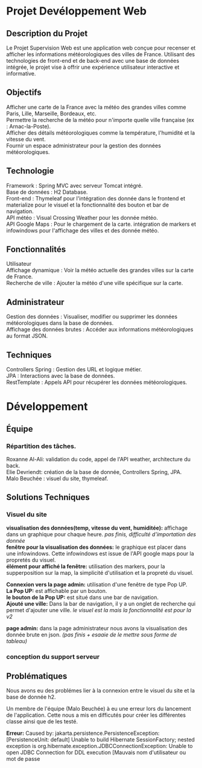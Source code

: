 # Projet Devéloppement Web
## Description du Projet
Le Projet Supervision Web est une application web conçue pour recenser et afficher les informations météorologiques des villes de France. Utilisant des technologies de front-end et de back-end avec une base de données intégrée, le projet vise à offrir une expérience utilisateur interactive et informative.

## Objectifs
Afficher une carte de la France avec la météo des grandes villes comme Paris, Lille, Marseille, Bordeaux, etc.\
Permettre la recherche de la météo pour n'importe quelle ville française (ex : Arnac-la-Poste).\
Afficher des détails météorologiques comme la température, l'humidité et la vitesse du vent.\
Fournir un espace administrateur pour la gestion des données météorologiques.
## Technologie
Framework : Spring MVC avec serveur Tomcat intégré.\
Base de données : H2 Database.\
Front-end : Thymeleaf pour l'intégration des donnée dans le frontend et materialize pour le visuel et la fonctionnalité des bouton et bar de navigation.\
API météo : Visual Crossing Weather pour les donnée météo.\
API Google Maps :  Pour le chargement de la carte. intégration de markers et infowindows pour l'affichage des villes et des donnée météo.
## Fonctionnalités
Utilisateur\
Affichage dynamique : Voir la météo actuelle des grandes villes sur la carte de France.\
Recherche de ville : Ajouter la météo d'une ville spécifique sur la carte.
## Administrateur
Gestion des données : Visualiser, modifier ou supprimer les données météorologiques dans la base de données.\
Affichage des données brutes : Accéder aux informations météorologiques au format JSON.
## Techniques
Controllers Spring : Gestion des URL et logique métier.\
JPA : Interactions avec la base de données.\
RestTemplate : Appels API pour récupérer les données météorologiques.

# Développement
## Équipe
### Répartition des tâches.
Roxanne Al-Ali: validation du code, appel de l'API weather, architecture du back.   
Elie Devriendt: création de la base de donnée, Controllers Spring, JPA.   
Malo Beuchée : visuel du site, thymeleaf. 
## Solutions Techniques
### Visuel du site
**visualisation des données(temp, vitesse du vent, humiditée):** affichage dans un graphique pour chaque heure. *pas finis, difficulté d'importation des donnée*  
**fenêtre pour la visualisation des données:** le graphique est placer dans une infowindows. Cette infowindows est issue de l'API google maps pour la propretés du visuel.  
**élément pour affiché la fenêtre:** utilisation des markers, pour la supperposition sur la map, la simplicité d'utilisation et la propreté du visuel.  

**Connexion vers la page admin:** utilisation d'une fenêtre de type Pop UP.  
**La Pop UP:** est affichable par un bouton.  
**le bouton de la Pop UP:** est situé dans une bar de navigation.  
**Ajouté une ville:** Dans la bar de navigation, il y a un onglet de recherche qui permet d'ajouter une ville. *le visuel est la mais la fonctionnalité est pour la v2*

**page admin:** dans la page administrateur nous avons la visualisation des donnée brute en json. *(pas finis + esaaie de le mettre sous forme de tableau)*

### conception du support serveur



## Problématiques

Nous avons eu des problémes lier à la connexion entre le visuel du site et la base de donnée h2. 

Un membre de l'équipe (Malo Beuchée) à eu une erreur lors du lancement de l'application. Cette nous a mis en difficutés pour créer les différentes classe ainsi que de les testé. 

**Erreur:** Caused by: jakarta.persistence.PersistenceException: [PersistenceUnit: default] Unable to build Hibernate SessionFactory; nested exception is org.hibernate.exception.JDBCConnectionException: Unable to open JDBC Connection for DDL execution [Mauvais nom d'utilisateur ou mot de passe
